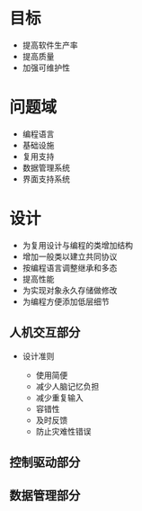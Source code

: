 # 目标

- 提高软件生产率
- 提高质量
- 加强可维护性

# 问题域

- 编程语言
- 基础设施
- 复用支持
- 数据管理系统
- 界面支持系统

# 设计

- 为复用设计与编程的类增加结构
- 增加一般类以建立共同协议
- 按编程语言调整继承和多态
- 提高性能
- 为实现对象永久存储做修改
- 为编程方便添加低层细节

## 人机交互部分

- 设计准则

  - 使用简便
  - 减少人脑记忆负担
  - 减少重复输入
  - 容错性
  - 及时反馈
  - 防止灾难性错误

## 控制驱动部分

## 数据管理部分




